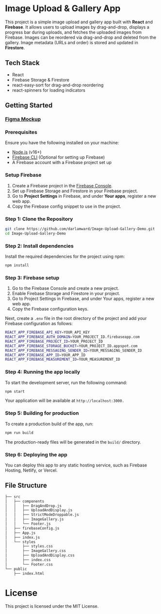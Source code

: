 # Image Upload & Gallery App

This project is a simple image upload and gallery app built with **React** and **Firebase**. It allows users to upload images by drag-and-drop, displays a progress bar during uploads, and fetches the uploaded images from Firebase. Images can be reordered via drag-and-drop and deleted from the gallery. Image metadata (URLs and order) is stored and updated in **Firestore**.

## Tech Stack

- React
- Firebase Storage & Firestore
- react-easy-sort for drag-and-drop reordering
- react-spinners for loading indicators

## Getting Started

### [Figma Mockup](https://www.figma.com/design/q8h0MoQ4tel21E818GGPtt/Upload-Demo?node-id=0-1&t=yRNoP2OUyYcT0AzV-1)

### Prerequisites

Ensure you have the following installed on your machine:

- [Node.js](https://nodejs.org/en/download/) (v16+)
- [Firebase CLI](https://firebase.google.com/docs/cli) (Optional for setting up Firebase)
- A Firebase account with a Firebase project set up

### Setup Firebase

1. Create a Firebase project in the [Firebase Console](https://console.firebase.google.com/).
2. Set up Firebase Storage and Firestore in your Firebase project.
3. Go to **Project Settings** in Firebase, and under **Your apps**, register a new web app.
4. Copy the Firebase config snippet to use in the project.

### Step 1: Clone the Repository

```bash
git clone https://github.com/darlamward/Image-Upload-Gallery-Demo.git
cd Image-Upload-Gallery-Demo
```

###  Step 2: Install dependencies

Install the required dependencies for the project using npm:
```bash
npm install
```

### Step 3: Firebase setup

1. Go to the Firebase Console and create a new project.
2. Enable Firebase Storage and Firestore in your project.
3. Go to Project Settings in Firebase, and under Your apps, register a new web app.
4. Copy the Firebase configuration keys.

  Next, create a ```.env``` file in the root directory of the project and add your Firebase configuration as follows:
```bash
REACT_APP_FIREBASE_API_KEY=YOUR_API_KEY
REACT_APP_FIREBASE_AUTH_DOMAIN=YOUR_PROJECT_ID.firebaseapp.com
REACT_APP_FIREBASE_PROJECT_ID=YOUR_PROJECT_ID
REACT_APP_FIREBASE_STORAGE_BUCKET=YOUR_PROJECT_ID.appspot.com
REACT_APP_FIREBASE_MESSAGING_SENDER_ID=YOUR_MESSAGING_SENDER_ID
REACT_APP_FIREBASE_APP_ID=YOUR_APP_ID
REACT_APP_FIREBASE_MEASUREMENT_ID=YOUR_MEASUREMENT_ID
```

### Step 4: Running the app locally

To start the development server, run the following command:
```bash
npm start
```
Your application will be available at ```http://localhost:3000.```

### Step 5: Building for production
To create a production build of the app, run:
```bash
npm run build
```
The production-ready files will be generated in the ```build/``` directory.

### Step 6: Deploying the app
You can deploy this app to any static hosting service, such as Firebase Hosting, Netlify, or Vercel.

## File Structure
```bash
├── src
│   ├── components
│   │   ├── DragAndDrop.js
│   │   ├── UploadAndDisplay.js
│   │   ├── StrictModeDroppable.js
│   │   ├── ImageGallery.js
│   │   └── Footer.js
│   ├── firebaseConfig.js
│   ├── App.js
│   ├── index.js
│   └── styles
│       ├── styles.css
│       ├── ImageGallery.css
│       ├── UploadAndDisplay.css
│       ├── index.css
│       └── Footer.css
└── public
    ├── index.html
```
# License

This project is licensed under the MIT License.

